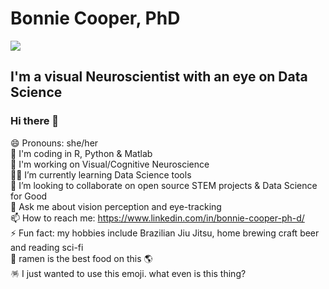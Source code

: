 # Bonnie Cooper, PhD
![](https://wallpaperaccess.com/full/101820.jpg)

## I'm a visual Neuroscientist with an eye on Data Science

### Hi there 👋
😄 Pronouns: she/her  
👾 I'm coding in R, Python & Matlab  
🧠 I'm working on Visual/Cognitive Neuroscience   
🦄🥷 I’m currently learning Data Science tools  
👯 I’m looking to collaborate on open source STEM projects & Data Science for Good   
💬 Ask me about vision perception and eye-tracking  
📫 How to reach me: https://www.linkedin.com/in/bonnie-cooper-ph-d/  
⚡ Fun fact: my hobbies include Brazilian Jiu Jitsu, home brewing craft beer and reading sci-fi  
🍜 ramen is the best food on this 🌎  
🪅 I just wanted to use this emoji. what even is this thing?

<!--
**SmilodonCub/SmilodonCub** is a ✨ _special_ ✨ repository because its `README.md` (this file) appears on your GitHub profile.

Here are some ideas to get you started:

-->
